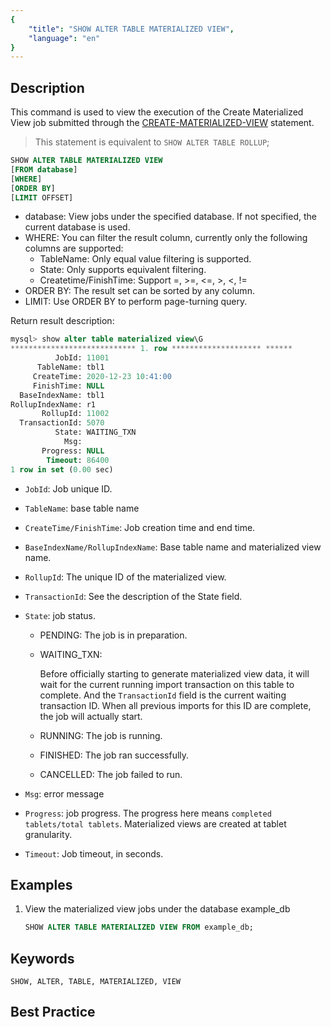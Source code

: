 ```yaml
---
{
    "title": "SHOW ALTER TABLE MATERIALIZED VIEW",
    "language": "en"
}
---
```


<!--
Licensed to the Apache Software Foundation (ASF) under one
or more contributor license agreements.  See the NOTICE file
distributed with this work for additional information
regarding copyright ownership.  The ASF licenses this file
to you under the Apache License, Version 2.0 (the
"License"); you may not use this file except in compliance
with the License.  You may obtain a copy of the License at

  http://www.apache.org/licenses/LICENSE-2.0

Unless required by applicable law or agreed to in writing,
software distributed under the License is distributed on an
"AS IS" BASIS, WITHOUT WARRANTIES OR CONDITIONS OF ANY
KIND, either express or implied.  See the License for the
specific language governing permissions and limitations
under the License.
-->


## Description

This command is used to view the execution of the Create Materialized View job submitted through the [CREATE-MATERIALIZED-VIEW](../../table-and-view/materialized-view/CREATE-MATERIALIZED-VIEW.md) statement.

> This statement is equivalent to `SHOW ALTER TABLE ROLLUP`;

```sql
SHOW ALTER TABLE MATERIALIZED VIEW
[FROM database]
[WHERE]
[ORDER BY]
[LIMIT OFFSET]
```

- database: View jobs under the specified database. If not specified, the current database is used.
- WHERE: You can filter the result column, currently only the following columns are supported:
    - TableName: Only equal value filtering is supported.
    - State: Only supports equivalent filtering.
    - Createtime/FinishTime: Support =, >=, <=, >, <, !=
- ORDER BY: The result set can be sorted by any column.
- LIMIT: Use ORDER BY to perform page-turning query.

Return result description:

```sql
mysql> show alter table materialized view\G
**************************** 1. row ******************** ******
          JobId: 11001
      TableName: tbl1
     CreateTime: 2020-12-23 10:41:00
     FinishTime: NULL
  BaseIndexName: tbl1
RollupIndexName: r1
       RollupId: 11002
  TransactionId: 5070
          State: WAITING_TXN
            Msg:
       Progress: NULL
        Timeout: 86400
1 row in set (0.00 sec)
```

- `JobId`: Job unique ID.

- `TableName`: base table name

- `CreateTime/FinishTime`: Job creation time and end time.

- `BaseIndexName/RollupIndexName`: Base table name and materialized view name.

- `RollupId`: The unique ID of the materialized view.

- `TransactionId`: See the description of the State field.

- `State`: job status.

    - PENDING: The job is in preparation.

    - WAITING_TXN:

      Before officially starting to generate materialized view data, it will wait for the current running import transaction on this table to complete. And the `TransactionId` field is the current waiting transaction ID. When all previous imports for this ID are complete, the job will actually start.

    - RUNNING: The job is running.

    - FINISHED: The job ran successfully.

    - CANCELLED: The job failed to run.

- `Msg`: error message

- `Progress`: job progress. The progress here means `completed tablets/total tablets`. Materialized views are created at tablet granularity.

- `Timeout`: Job timeout, in seconds.

## Examples

1. View the materialized view jobs under the database example_db

   ```sql
   SHOW ALTER TABLE MATERIALIZED VIEW FROM example_db;
   ```

## Keywords

    SHOW, ALTER, TABLE, MATERIALIZED, VIEW

## Best Practice

